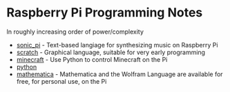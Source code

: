 # Raspberry Pi Programming Notes

In roughly increasing order of power/complexity

* [sonic_pi](minecraft/) - Text-based langiage for synthesizing music  on Raspberry Pi
* [scratch](minecraft/) - Graphical language, suitable for very early programming
* [minecraft](minecraft/) - Use Python to control Minecraft on the Pi
* [python](python/)
* [mathematica](mathematica/) - Mathematica and the Wolfram Language are available for free, for personal use, on the Pi
